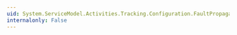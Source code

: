 ```yaml
---
uid: System.ServiceModel.Activities.Tracking.Configuration.FaultPropagationQueryElement.Properties
internalonly: False
---
```

